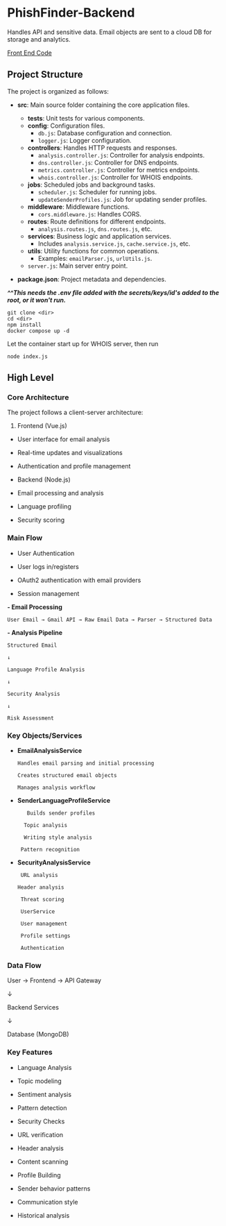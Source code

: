 # PhishFinder-Backend

Handles API and sensitive data. Email objects are sent to a cloud DB for storage and analytics.

[Front End Code](https://github.com/cjordan223/PhishFinder/)

## Project Structure

The project is organized as follows:

- **src**: Main source folder containing the core application files.
  - **__tests__**: Unit tests for various components.
  - **config**: Configuration files.
    - `db.js`: Database configuration and connection.
    - `logger.js`: Logger configuration.
  - **controllers**: Handles HTTP requests and responses.
    - `analysis.controller.js`: Controller for analysis endpoints.
    - `dns.controller.js`: Controller for DNS endpoints.
    - `metrics.controller.js`: Controller for metrics endpoints.
    - `whois.controller.js`: Controller for WHOIS endpoints.
  - **jobs**: Scheduled jobs and background tasks.
    - `scheduler.js`: Scheduler for running jobs.
    - `updateSenderProfiles.js`: Job for updating sender profiles.
  - **middleware**: Middleware functions.
    - `cors.middleware.js`: Handles CORS.
  - **routes**: Route definitions for different endpoints.
    - `analysis.routes.js`, `dns.routes.js`, etc.
  - **services**: Business logic and application services.
    - Includes `analysis.service.js`, `cache.service.js`, etc.
  - **utils**: Utility functions for common operations.
    - Examples: `emailParser.js`, `urlUtils.js`.
  - `server.js`: Main server entry point.

- **package.json**: Project metadata and dependencies.




_**^^This needs the .env file added with the secrets/keys/id's added to the root, or it won't run.**_
```
git clone <dir>
cd <dir>
npm install
docker compose up -d
```
Let the container start up for WHOIS server, then run
```
node index.js
```
## High Level

### Core Architecture

The project follows a client-server architecture:

1. Frontend (Vue.js)

-   User interface for email analysis

-   Real-time updates and visualizations

-   Authentication and profile management

-   Backend (Node.js)

-   Email processing and analysis

-   Language profiling

-   Security scoring

### Main Flow

-   User Authentication

-   User logs in/registers

-   OAuth2 authentication with email providers

-   Session management

**-   Email Processing**
    
    User Email → Gmail API → Raw Email Data → Parser → Structured Data
    

**-   Analysis Pipeline**
    
    Structured Email
    
    ↓
    
    Language Profile Analysis
    
    ↓
    
    Security Analysis
    
    ↓
    
    Risk Assessment
    

### Key Objects/Services

-   **EmailAnalysisService**

	  	Handles email parsing and initial processing

	   	Creates structured email objects

		Manages analysis workflow

-   **SenderLanguageProfileService**

		   Builds sender profiles

		  Topic analysis

		  Writing style analysis

	  	 Pattern recognition

- **SecurityAnalysisService**


	   URL analysis

	  Header analysis

	   Threat scoring

	   UserService

	   User management

	   Profile settings

	   Authentication

### Data Flow

User → Frontend → API Gateway

↓

Backend Services

↓

Database (MongoDB)

### Key Features

-   Language Analysis

-   Topic modeling

-   Sentiment analysis

-   Pattern detection

-   Security Checks

-   URL verification

-   Header analysis

-   Content scanning

-   Profile Building

-   Sender behavior patterns

-   Communication style

-   Historical analysis






